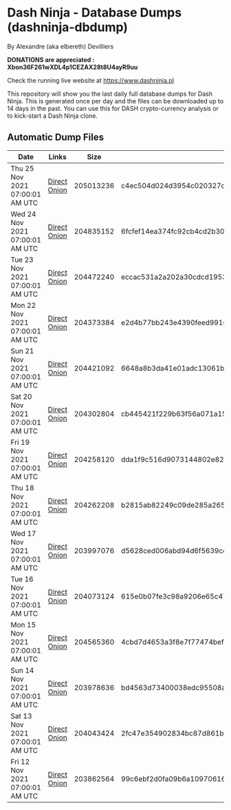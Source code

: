 # Dash Ninja - Database Dumps (dashninja-dbdump)
By Alexandre (aka elbereth) Devilliers

**DONATIONS are appreciated : Xbon36F261wXDL4p1CEZAX28t8U4ayR9uu**

Check the running live website at https://www.dashninja.pl

This repository will show you the last daily full database dumps for Dash Ninja. This is generated once per day and the files can be downloaded up to 14 days in the past.
You can use this for DASH crypto-currency analysis or to kick-start a Dash Ninja clone.


## Automatic Dump Files
| Date | Links | Size | SHA256 |
|--|--|--|--|
| Thu 25 Nov 2021 07:00:01 AM UTC | [Direct](https://oshi.at/uDUFnB) [Onion](http://didllblj4qsn5oeaejoayl2orvdalsdyr4ppjvstsjfyorffdv6zrlid.onion/uDUFnB) | 205013236 | c4ec504d024d3954c020327c3135025b48413fd61d3cfd8ea96fa751667ad92b | 
| Wed 24 Nov 2021 07:00:01 AM UTC | [Direct](https://oshi.at/GABRYM) [Onion](http://didllblj4qsn5oeaejoayl2orvdalsdyr4ppjvstsjfyorffdv6zrlid.onion/GABRYM) | 204835152 | 6fcfef14ea374fc92cb4cd2b3085846cd67569b821807fc75e8cc5769069c287 | 
| Tue 23 Nov 2021 07:00:01 AM UTC | [Direct](https://oshi.at/MhYFcz) [Onion](http://didllblj4qsn5oeaejoayl2orvdalsdyr4ppjvstsjfyorffdv6zrlid.onion/MhYFcz) | 204472240 | eccac531a2a202a30cdcd19537f2201b8d66e557f687e0291fccbd1ee1681f89 | 
| Mon 22 Nov 2021 07:00:01 AM UTC | [Direct](https://oshi.at/opiiUK) [Onion](http://didllblj4qsn5oeaejoayl2orvdalsdyr4ppjvstsjfyorffdv6zrlid.onion/opiiUK) | 204373384 | e2d4b77bb243e4390feed9916e56a62e28f2c1ef7af2fd3876d7c0883e380ba7 | 
| Sun 21 Nov 2021 07:00:01 AM UTC | [Direct](https://oshi.at/vVdnMM) [Onion](http://didllblj4qsn5oeaejoayl2orvdalsdyr4ppjvstsjfyorffdv6zrlid.onion/vVdnMM) | 204421092 | 6648a8b3da41e01adc13061b6cfb148cd6c8463cea6c803c05f685638264f9f6 | 
| Sat 20 Nov 2021 07:00:01 AM UTC | [Direct](https://oshi.at/HvBfvq) [Onion](http://didllblj4qsn5oeaejoayl2orvdalsdyr4ppjvstsjfyorffdv6zrlid.onion/HvBfvq) | 204302804 | cb445421f229b63f56a071a151692b6fabd6e310ede59c5c9c8960dad38bcc59 | 
| Fri 19 Nov 2021 07:00:01 AM UTC | [Direct](https://oshi.at/PGUsrv) [Onion](http://didllblj4qsn5oeaejoayl2orvdalsdyr4ppjvstsjfyorffdv6zrlid.onion/PGUsrv) | 204258120 | dda1f9c516d9073144802e824855233c2c5ee3dfe461dd820ee2a82bebd25de8 | 
| Thu 18 Nov 2021 07:00:01 AM UTC | [Direct](https://oshi.at/AQfbPn) [Onion](http://didllblj4qsn5oeaejoayl2orvdalsdyr4ppjvstsjfyorffdv6zrlid.onion/AQfbPn) | 204262208 | b2815ab82249c09de285a2652bc57aa89caef37324c8bd3b9884017d9a7ac198 | 
| Wed 17 Nov 2021 07:00:01 AM UTC | [Direct](https://oshi.at/RcWkya) [Onion](http://didllblj4qsn5oeaejoayl2orvdalsdyr4ppjvstsjfyorffdv6zrlid.onion/RcWkya) | 203997076 | d5628ced006abd94d6f5639ce4a1acd8f3baec30e9e2c68e01ae34cee9ed1edc | 
| Tue 16 Nov 2021 07:00:01 AM UTC | [Direct](https://oshi.at/BbuUzh) [Onion](http://didllblj4qsn5oeaejoayl2orvdalsdyr4ppjvstsjfyorffdv6zrlid.onion/BbuUzh) | 204073124 | 615e0b07fe3c98a9206e65c47b1fdf234c9018874b7c4bfa2cc76df0e9537f5c | 
| Mon 15 Nov 2021 07:00:01 AM UTC | [Direct](https://oshi.at/hXRHzN) [Onion](http://didllblj4qsn5oeaejoayl2orvdalsdyr4ppjvstsjfyorffdv6zrlid.onion/hXRHzN) | 204565360 | 4cbd7d4653a3f8e7f77474bef90590f72e0f1722a74bb905c89d80628f1bb9fc | 
| Sun 14 Nov 2021 07:00:01 AM UTC | [Direct](https://oshi.at/sJvuUo) [Onion](http://didllblj4qsn5oeaejoayl2orvdalsdyr4ppjvstsjfyorffdv6zrlid.onion/sJvuUo) | 203978636 | bd4563d73400038edc95508adf170bbf799794e80eeef3965039ac745b1bbe97 | 
| Sat 13 Nov 2021 07:00:01 AM UTC | [Direct](https://oshi.at/VRgEpv) [Onion](http://didllblj4qsn5oeaejoayl2orvdalsdyr4ppjvstsjfyorffdv6zrlid.onion/VRgEpv) | 204043424 | 2fc47e354902834bc87d861b84704dde8d88696afe927766a3f92c4e5b4af7f0 | 
| Fri 12 Nov 2021 07:00:01 AM UTC | [Direct](https://oshi.at/SQUhzY) [Onion](http://didllblj4qsn5oeaejoayl2orvdalsdyr4ppjvstsjfyorffdv6zrlid.onion/SQUhzY) | 203862564 | 99c6ebf2d0fa09b6a1097061623eadc2fce8193c53f13765425abee54f8ebff6 | 
